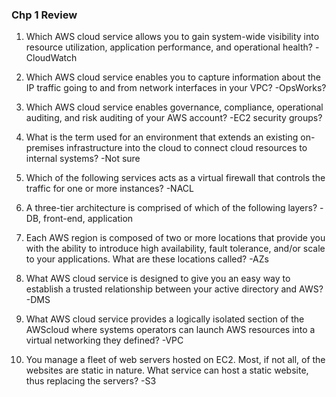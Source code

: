 ### Chp 1 Review

1) Which AWS cloud service allows you to gain system-wide visibility into resource utilization, application performance, and operational health?
-CloudWatch

2) Which AWS cloud service enables you to capture information about the IP traffic going to and from network interfaces in your VPC?
-OpsWorks?

3) Which AWS cloud service enables governance, compliance, operational auditing, and risk auditing of your AWS account?
-EC2 security groups?

4) What is the term used for an environment that extends an existing on-premises infrastructure into the cloud to connect cloud resources to internal systems?
-Not sure

5) Which of the following services acts as a virtual firewall that controls the traffic for one or more instances?
-NACL

6) A three-tier architecture is comprised of which of the following layers?
-DB, front-end, application 

7) Each AWS region is composed of two or more locations that provide you with the ability to introduce high availability, fault tolerance, and/or scale to your applications. What are these locations called?
-AZs

8) What AWS cloud service is designed to give you an easy way to establish a trusted relationship between your active directory and AWS?
-DMS

9) What AWS cloud service provides a logically isolated section of the AWScloud where systems operators can launch AWS resources into a virtual networking they defined?
-VPC

10) You manage a fleet of web servers hosted on EC2. Most, if not all, of the websites are static in nature. What service can host a static website, thus replacing the servers?
-S3
